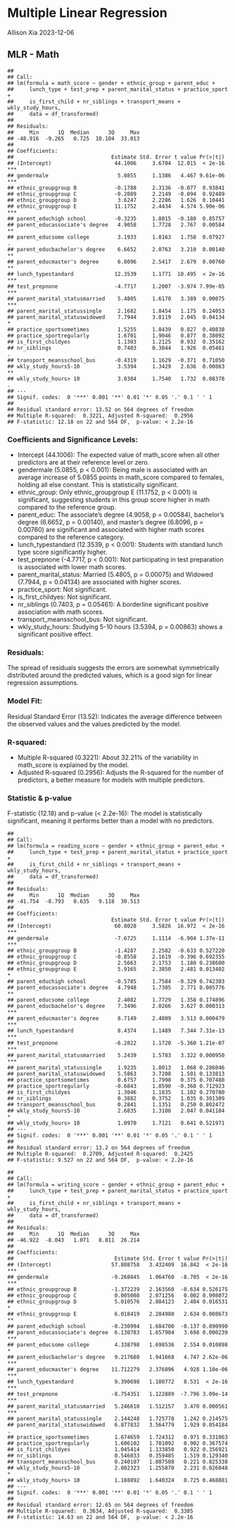 Multiple Linear Regression
================
Allison Xia
2023-12-06

  

## MLR - Math

    ## 
    ## Call:
    ## lm(formula = math_score ~ gender + ethnic_group + parent_educ + 
    ##     lunch_type + test_prep + parent_marital_status + practice_sport + 
    ##     is_first_child + nr_siblings + transport_means + wkly_study_hours, 
    ##     data = df_transformed)
    ## 
    ## Residuals:
    ##     Min      1Q  Median      3Q     Max 
    ## -48.916  -9.265   0.725  10.104  33.013 
    ## 
    ## Coefficients:
    ##                               Estimate Std. Error t value Pr(>|t|)    
    ## (Intercept)                    44.1006     3.6704  12.015  < 2e-16 ***
    ## gendermale                      5.0855     1.1386   4.467 9.61e-06 ***
    ## ethnic_groupgroup B            -0.1788     2.3136  -0.077  0.93841    
    ## ethnic_groupgroup C            -0.2089     2.2149  -0.094  0.92489    
    ## ethnic_groupgroup D             3.6247     2.2286   1.626  0.10441    
    ## ethnic_groupgroup E            11.1752     2.4434   4.574 5.90e-06 ***
    ## parent_educhigh school         -0.3235     1.8015  -0.180  0.85757    
    ## parent_educassociate's degree   4.9058     1.7728   2.767  0.00584 ** 
    ## parent_educsome college         3.1933     1.8163   1.758  0.07927 .  
    ## parent_educbachelor's degree    6.6652     2.0763   3.210  0.00140 ** 
    ## parent_educmaster's degree      6.8096     2.5417   2.679  0.00760 ** 
    ## lunch_typestandard             12.3539     1.1771  10.495  < 2e-16 ***
    ## test_prepnone                  -4.7717     1.2007  -3.974 7.99e-05 ***
    ## parent_marital_statusmarried    5.4805     1.6170   3.389  0.00075 ***
    ## parent_marital_statussingle     2.1682     1.8454   1.175  0.24053    
    ## parent_marital_statuswidowed    7.7944     3.8119   2.045  0.04134 *  
    ## practice_sportsometimes         1.5255     1.8439   0.827  0.40838    
    ## practice_sportregularly         1.6701     1.9046   0.877  0.38092    
    ## is_first_childyes               1.1303     1.2125   0.932  0.35162    
    ## nr_siblings                     0.7403     0.3844   1.926  0.05461 .  
    ## transport_meansschool_bus      -0.4319     1.1629  -0.371  0.71050    
    ## wkly_study_hours5-10            3.5394     1.3429   2.636  0.00863 ** 
    ## wkly_study_hours> 10            3.0384     1.7540   1.732  0.08378 .  
    ## ---
    ## Signif. codes:  0 '***' 0.001 '**' 0.01 '*' 0.05 '.' 0.1 ' ' 1
    ## 
    ## Residual standard error: 13.52 on 564 degrees of freedom
    ## Multiple R-squared:  0.3221, Adjusted R-squared:  0.2956 
    ## F-statistic: 12.18 on 22 and 564 DF,  p-value: < 2.2e-16

### Coefficients and Significance Levels:

- Intercept (44.1006): The expected value of math_score when all other
  predictors are at their reference level or zero.
- gendermale (5.0855, p \< 0.001): Being male is associated with an
  average increase of 5.0855 points in math_score compared to females,
  holding all else constant. This is statistically significant.
- ethnic_group: Only ethnic_groupgroup E (11.1752, p \< 0.001) is
  significant, suggesting students in this group score higher in math
  compared to the reference group.
- parent_educ: The associate’s degree (4.9058, p = 0.00584), bachelor’s
  degree (6.6652, p = 0.00140), and master’s degree (6.8096, p =
  0.00760) are significant and associated with higher math scores
  compared to the reference category.
- lunch_typestandard (12.3539, p \< 0.001): Students with standard lunch
  type score significantly higher.
- test_prepnone (-4.7717, p \< 0.001): Not participating in test
  preparation is associated with lower math scores.
- parent_marital_status: Married (5.4805, p = 0.00075) and Widowed
  (7.7944, p = 0.04134) are associated with higher scores.
- practice_sport: Not significant.
- is_first_childyes: Not significant.
- nr_siblings (0.7403, p = 0.05461): A borderline significant positive
  association with math scores.
- transport_meansschool_bus: Not significant.
- wkly_study_hours: Studying 5-10 hours (3.5394, p = 0.00863) shows a
  significant positive effect.

### Residuals:

The spread of residuals suggests the errors are somewhat symmetrically
distributed around the predicted values, which is a good sign for linear
regression assumptions.

### Model Fit:

Residual Standard Error (13.52): Indicates the average difference
between the observed values and the values predicted by the model.

### R-squared:

- Multiple R-squared (0.3221): About 32.21% of the variability in
  math_score is explained by the model.
- Adjusted R-squared (0.2956): Adjusts the R-squared for the number of
  predictors, a better measure for models with multiple predictors.

### Statistic & p-value

F-statistic (12.18) and p-value (\< 2.2e-16): The model is statistically
significant, meaning it performs better than a model with no predictors.

    ## 
    ## Call:
    ## lm(formula = reading_score ~ gender + ethnic_group + parent_educ + 
    ##     lunch_type + test_prep + parent_marital_status + practice_sport + 
    ##     is_first_child + nr_siblings + transport_means + wkly_study_hours, 
    ##     data = df_transformed)
    ## 
    ## Residuals:
    ##     Min      1Q  Median      3Q     Max 
    ## -41.754  -8.793   0.635   9.118  30.513 
    ## 
    ## Coefficients:
    ##                               Estimate Std. Error t value Pr(>|t|)    
    ## (Intercept)                    60.8028     3.5826  16.972  < 2e-16 ***
    ## gendermale                     -7.6725     1.1114  -6.904 1.37e-11 ***
    ## ethnic_groupgroup B            -1.4287     2.2582  -0.633 0.527220    
    ## ethnic_groupgroup C            -0.8558     2.1619  -0.396 0.692355    
    ## ethnic_groupgroup D             2.5663     2.1753   1.180 0.238600    
    ## ethnic_groupgroup E             5.9165     2.3850   2.481 0.013402 *  
    ## parent_educhigh school         -0.5785     1.7584  -0.329 0.742303    
    ## parent_educassociate's degree   4.7948     1.7305   2.771 0.005776 ** 
    ## parent_educsome college         2.4082     1.7729   1.358 0.174896    
    ## parent_educbachelor's degree    7.3496     2.0266   3.627 0.000313 ***
    ## parent_educmaster's degree      8.7149     2.4809   3.513 0.000479 ***
    ## lunch_typestandard              8.4374     1.1489   7.344 7.31e-13 ***
    ## test_prepnone                  -6.2822     1.1720  -5.360 1.21e-07 ***
    ## parent_marital_statusmarried    5.2439     1.5783   3.322 0.000950 ***
    ## parent_marital_statussingle     1.9235     1.8013   1.068 0.286046    
    ## parent_marital_statuswidowed    5.5863     3.7208   1.501 0.133813    
    ## practice_sportsometimes         0.6757     1.7998   0.375 0.707488    
    ## practice_sportregularly        -0.6843     1.8590  -0.368 0.712923    
    ## is_first_childyes               1.3046     1.1835   1.102 0.270780    
    ## nr_siblings                     0.3882     0.3752   1.035 0.301309    
    ## transport_meansschool_bus       0.2841     1.1351   0.250 0.802472    
    ## wkly_study_hours5-10            2.6835     1.3108   2.047 0.041104 *  
    ## wkly_study_hours> 10            1.0970     1.7121   0.641 0.521971    
    ## ---
    ## Signif. codes:  0 '***' 0.001 '**' 0.01 '*' 0.05 '.' 0.1 ' ' 1
    ## 
    ## Residual standard error: 13.2 on 564 degrees of freedom
    ## Multiple R-squared:  0.2709, Adjusted R-squared:  0.2425 
    ## F-statistic: 9.527 on 22 and 564 DF,  p-value: < 2.2e-16

    ## 
    ## Call:
    ## lm(formula = writing_score ~ gender + ethnic_group + parent_educ + 
    ##     lunch_type + test_prep + parent_marital_status + practice_sport + 
    ##     is_first_child + nr_siblings + transport_means + wkly_study_hours, 
    ##     data = df_transformed)
    ## 
    ## Residuals:
    ##     Min      1Q  Median      3Q     Max 
    ## -46.922  -8.043   1.071   8.811  26.214 
    ## 
    ## Coefficients:
    ##                                Estimate Std. Error t value Pr(>|t|)    
    ## (Intercept)                   57.808758   3.432409  16.842  < 2e-16 ***
    ## gendermale                    -9.268845   1.064760  -8.705  < 2e-16 ***
    ## ethnic_groupgroup B           -1.372239   2.163560  -0.634 0.526175    
    ## ethnic_groupgroup C            0.005008   2.071256   0.002 0.998072    
    ## ethnic_groupgroup D            5.010576   2.084123   2.404 0.016531 *  
    ## ethnic_groupgroup E            6.018419   2.284980   2.634 0.008673 ** 
    ## parent_educhigh school        -0.230994   1.684700  -0.137 0.890990    
    ## parent_educassociate's degree  6.130783   1.657904   3.698 0.000239 ***
    ## parent_educsome college        4.338798   1.698536   2.554 0.010898 *  
    ## parent_educbachelor's degree   9.217680   1.941668   4.747 2.62e-06 ***
    ## parent_educmaster's degree    11.712279   2.376896   4.928 1.10e-06 ***
    ## lunch_typestandard             9.390698   1.100772   8.531  < 2e-16 ***
    ## test_prepnone                 -8.754351   1.122889  -7.796 3.09e-14 ***
    ## parent_marital_statusmarried   5.246610   1.512157   3.470 0.000561 ***
    ## parent_marital_statussingle    2.144248   1.725778   1.242 0.214575    
    ## parent_marital_statuswidowed   6.877832   3.564779   1.929 0.054184 .  
    ## practice_sportsometimes        1.674659   1.724312   0.971 0.331863    
    ## practice_sportregularly        1.606102   1.781092   0.902 0.367574    
    ## is_first_childyes              1.045414   1.133850   0.922 0.356921    
    ## nr_siblings                    0.546033   0.359485   1.519 0.129340    
    ## transport_meansschool_bus      0.240107   1.087508   0.221 0.825338    
    ## wkly_study_hours5-10           2.802323   1.255870   2.231 0.026048 *  
    ## wkly_study_hours> 10           1.188892   1.640324   0.725 0.468881    
    ## ---
    ## Signif. codes:  0 '***' 0.001 '**' 0.01 '*' 0.05 '.' 0.1 ' ' 1
    ## 
    ## Residual standard error: 12.65 on 564 degrees of freedom
    ## Multiple R-squared:  0.3634, Adjusted R-squared:  0.3385 
    ## F-statistic: 14.63 on 22 and 564 DF,  p-value: < 2.2e-16
